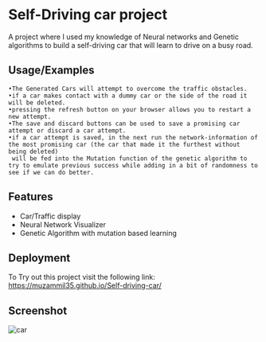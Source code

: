 # Self-Driving car project

A project where I used my knowledge of Neural networks and Genetic algorithms to build a self-driving car that will learn to drive on a busy road.



## Usage/Examples
```
•The Generated Cars will attempt to overcome the traffic obstacles.
•if a car makes contact with a dummy car or the side of the road it will be deleted. 
•pressing the refresh button on your browser allows you to restart a new attempt. 
•The save and discard buttons can be used to save a promising car attempt or discard a car attempt. 
•if a car attempt is saved, in the next run the network-information of the most promising car (the car that made it the furthest without being deleted) 
 will be fed into the Mutation function of the genetic algorithm to try to emulate previous success while adding in a bit of randomness to see if we can do better.  

```


## Features

- Car/Traffic display
- Neural Network Visualizer
- Genetic Algorithm with mutation based learning



## Deployment

To Try out this project visit the following link:
https://muzammil35.github.io/Self-driving-car/
##


## Screenshot


![car](https://github.com/muzammil35/Self-driving-car/assets/145228299/0e745c0d-0958-4f71-9fa2-75e4fda07a41)


